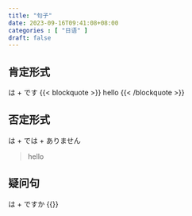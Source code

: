 ```yaml
---
title: "句子"
date: 2023-09-16T09:41:08+08:00
categories : [ "日语" ]
draft: false
---
```


## 肯定形式
は + です
{{< blockquote >}} hello {{< /blockquote >}}
## 否定形式
は + では + ありません
> hello
## 疑问句
は + ですか
{{}}